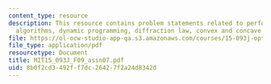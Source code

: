 ```yaml
---
content_type: resource
description: This resource contains problem statements related to performance of different
  algorithms, dynamic programming, diffraction law, convex and concave functions.
file: https://ol-ocw-studio-app-qa.s3.amazonaws.com/courses/15-093j-optimization-methods-fall-2009/8b0f2cd3492ff7dc26427f2a24d8342d_MIT15_093J_F09_assn07.pdf
file_type: application/pdf
resourcetype: Document
title: MIT15_093J_F09_assn07.pdf
uid: 8b0f2cd3-492f-f7dc-2642-7f2a24d8342d
---
```

